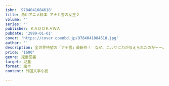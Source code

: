 ```yaml
---
isbn: '9784041084618'
title: 角川アニメ絵本 アナと雪の女王２
volume: ''
series: ''
publisher: ＫＡＤＯＫＡＷＡ
pubdate: '2999-01-01'
cover: 'https://cover.openbd.jp/9784041084618.jpg'
author: ''
description: 全世界待望の「アナ雪」最新作！　なぜ、エルサに力が与えられたのかーー。
price: '1600'
genre: 児童図書
target: 児童
format: 絵本
content: 外国文学小説

---
```

